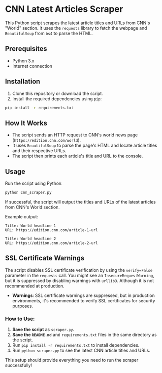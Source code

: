 # CNN Latest Articles Scraper

This Python script scrapes the latest article titles and URLs from CNN's "World" section. It uses the `requests` library to fetch the webpage and `BeautifulSoup` from `bs4` to parse the HTML.

## Prerequisites

- Python 3.x
- Internet connection

## Installation

1. Clone this repository or download the script.
2. Install the required dependencies using `pip`:

```bash
pip install -r requirements.txt
```

## How It Works

- The script sends an HTTP request to CNN's world news page (`https://edition.cnn.com/world`).
- It uses `BeautifulSoup` to parse the page's HTML and locate article titles and their respective URLs.
- The script then prints each article's title and URL to the console.

## Usage

Run the script using Python:

```bash
python cnn_scraper.py
```

If successful, the script will output the titles and URLs of the latest articles from CNN's World section.

Example output:

```
Title: World headline 1
URL: https://edition.cnn.com/article-1-url

Title: World headline 2
URL: https://edition.cnn.com/article-2-url
```

## SSL Certificate Warnings

The script disables SSL certificate verification by using the `verify=False` parameter in the `requests` call. You might see an `InsecureRequestWarning`, but it is suppressed by disabling warnings with `urllib3`. Although it is not recommended at production.

- **Warnings**: SSL certificate warnings are suppressed, but in production environments, it's recommended to verify SSL certificates for security purposes.


### How to Use:
1. **Save the script** as `scraper.py`.
2. **Save the `README.md`** and `requirements.txt` files in the same directory as the script.
3. Run `pip install -r requirements.txt` to install dependencies.
4. Run `python scraper.py` to see the latest CNN article titles and URLs.

This setup should provide everything you need to run the scraper successfully!